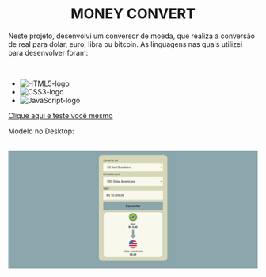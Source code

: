<h1 align=center> MONEY CONVERT </h1>

Neste projeto, desenvolvi um conversor de moeda, que realiza a conversão de real para dolar, euro, libra ou bitcoin. As linguagens nas quais utilizei para desenvolver foram:

<br>

- <img src="https://img.shields.io/badge/HTML5-E34F26?style=for-the-badge&logo=html5&logoColor=white" alt="HTML5-logo" height="25px" width="80px">
- <img src="https://img.shields.io/badge/CSS3-1572B6?style=for-the-badge&logo=css3&logoColor=white" alt="CSS3-logo" height="25px" width="80px">
- <img src="https://img.shields.io/badge/JavaScript-F7DF1E?style=for-the-badge&logo=javascript&logoColor=black" alt="JavaScript-logo" height="25px" width="80px">

<a href="https://wesleytmarques.github.io/MONEY-CONVERT/"> Clique aqui e teste você mesmo </a>

Modelo no Desktop:

<br>

<img src="https://github.com/WesleyTMarques/MONEY-CONVERT/blob/master/assets/Desktop.png?raw=true" alt="modelo-desktop">
